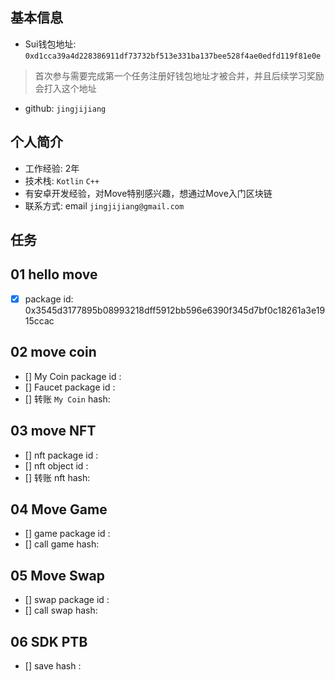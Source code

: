 ## 基本信息
- Sui钱包地址: `0xd1cca39a4d228386911df73732bf513e331ba137bee528f4ae0edfd119f81e0e`
> 首次参与需要完成第一个任务注册好钱包地址才被合并，并且后续学习奖励会打入这个地址
- github: `jingjijiang`

## 个人简介
- 工作经验: 2年
- 技术栈: `Kotlin` `C++`
- 有安卓开发经验，对Move特别感兴趣，想通过Move入门区块链
- 联系方式: email `jingjijiang@gmail.com`

## 任务

##   01 hello move  
- [x] package id: 0x3545d3177895b08993218dff5912bb596e6390f345d7bf0c18261a3e1915ccac

##   02 move coin
- [] My Coin package id : 
- [] Faucet package id : 
- [] 转账 `My Coin` hash:

##   03 move NFT
- [] nft package id :
- [] nft object id : 
- [] 转账 nft  hash:

##   04 Move Game
- [] game package id :
- [] call game hash:

##   05 Move Swap
- [] swap package id :
- [] call swap hash:

##   06 SDK PTB
- [] save hash :
